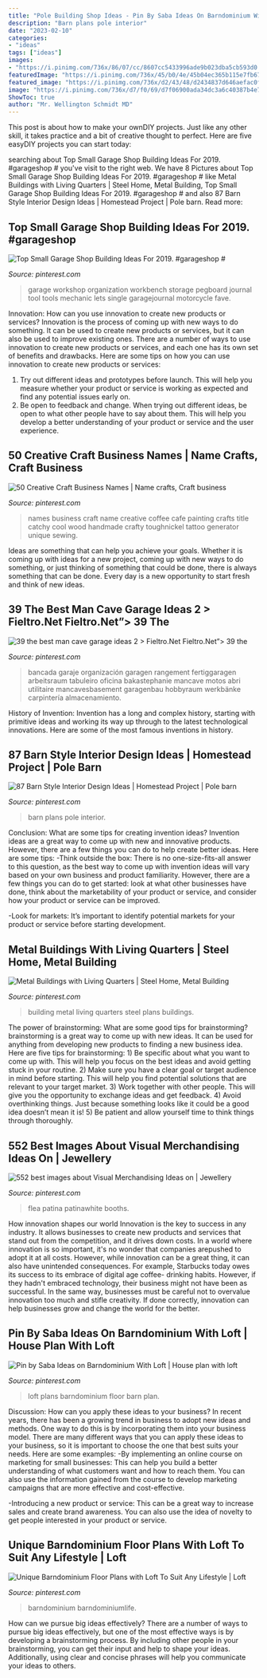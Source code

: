 ```yaml
---
title: "Pole Building Shop Ideas - Pin By Saba Ideas On Barndominium With Loft"
description: "Barn plans pole interior"
date: "2023-02-10"
categories:
- "ideas"
tags: ["ideas"]
images:
- "https://i.pinimg.com/736x/86/07/cc/8607cc5433996ade9b023dba5cb593d0.jpg"
featuredImage: "https://i.pinimg.com/736x/45/b0/4e/45b04ec365b115e7fb6705522af85ceb.jpg?b=t"
featured_image: "https://i.pinimg.com/736x/d2/43/48/d2434837d646aefac0f427ea885951e0.jpg"
image: "https://i.pinimg.com/736x/d7/f0/69/d7f06900ada34dc3a6c40387b4e7ee6f.jpg"
ShowToc: true
author: "Mr. Wellington Schmidt MD"
---
```



This post is about how to make your ownDIY projects. Just like any other skill, it takes practice and a bit of creative thought to perfect. Here are five easyDIY projects you can start today: 

	

		
searching about Top Small Garage Shop Building Ideas For 2019. #garageshop # you've visit to the right web. We have 8 Pictures about Top Small Garage Shop Building Ideas For 2019. #garageshop # like Metal Buildings with Living Quarters | Steel Home, Metal Building, Top Small Garage Shop Building Ideas For 2019. #garageshop # and also 87 Barn Style Interior Design Ideas | Homestead Project | Pole barn. Read more:
		
    
## Top Small Garage Shop Building Ideas For 2019. #garageshop #

<img loading=lazy src="https://i.pinimg.com/736x/d2/43/48/d2434837d646aefac0f427ea885951e0.jpg" onerror="this.onerror=null;this.src='https://tse3.mm.bing.net/th?id=OIP.f-M1-XNpeiYIGl26y2gxyQHaJ7&amp;pid=15.1';" alt="Top Small Garage Shop Building Ideas For 2019. #garageshop #">

_Source: pinterest.com_

>garage workshop organization workbench storage pegboard journal tool tools mechanic lets single garagejournal motorcycle fave. 

	

Innovation: How can you use innovation to create new products or services?
Innovation is the process of coming up with new ways to do something. It can be used to create new products or services, but it can also be used to improve existing ones. There are a number of ways to use innovation to create new products or services, and each one has its own set of benefits and drawbacks. Here are some tips on how you can use innovation to create new products or services: 
1. Try out different ideas and prototypes before launch. This will help you measure whether your product or service is working as expected and find any potential issues early on. 
2. Be open to feedback and change. When trying out different ideas, be open to what other people have to say about them. This will help you develop a better understanding of your product or service and the user experience. 

    
## 50 Creative Craft Business Names | Name Crafts, Craft Business

<img loading=lazy src="https://i.pinimg.com/736x/8e/6a/a2/8e6aa275fd83eb130f7c608148c4f4df.jpg" onerror="this.onerror=null;this.src='https://tse3.mm.bing.net/th?id=OIP.oRGfc4NsmOb1AxWi6PVFMQHaJ3&amp;pid=15.1';" alt="50 Creative Craft Business Names | Name crafts, Craft business">

_Source: pinterest.com_

>names business craft name creative coffee cafe painting crafts title catchy cool wood handmade crafty toughnickel tattoo generator unique sewing. 

	

Ideas are something that can help you achieve your goals. Whether it is coming up with ideas for a new project, coming up with new ways to do something, or just thinking of something that could be done, there is always something that can be done. Every day is a new opportunity to start fresh and think of new ideas.

    
## 39 The Best Man Cave Garage Ideas 2 &gt; Fieltro.Net Fieltro.Net”&gt; 39 The

<img loading=lazy src="https://i.pinimg.com/736x/62/3b/24/623b240b1fc69a2b20005dae1d70c451.jpg" onerror="this.onerror=null;this.src='https://tse4.mm.bing.net/th?id=OIP.mnCste-3MSkUYb5fouyTewHaJ4&amp;pid=15.1';" alt="39 the best man cave garage ideas 2 &gt; Fieltro.Net Fieltro.Net”&gt; 39 the">

_Source: pinterest.com_

>bancada garaje organización garagen rangement fertiggaragen arbeitsraum tabuleiro oficina bakastephanie mancave motos abri utilitaire mancavesbasement garagenbau hobbyraum werkbänke carpintería almacenamiento. 

	

History of Invention:
Invention has a long and complex history, starting with primitive ideas and working its way up through to the latest technological innovations. Here are some of the most famous inventions in history.

    
## 87 Barn Style Interior Design Ideas | Homestead Project | Pole Barn

<img loading=lazy src="https://i.pinimg.com/736x/75/d5/39/75d53990b1c16053422cb6b858704ac1--barn-loft-dream-barn.jpg?b=t" onerror="this.onerror=null;this.src='https://tse3.mm.bing.net/th?id=OIP.jC0jEmBWaWnLqAtmkgpThgHaJ3&amp;pid=15.1';" alt="87 Barn Style Interior Design Ideas | Homestead Project | Pole barn">

_Source: pinterest.com_

>barn plans pole interior. 

	

Conclusion: What are some tips for creating invention ideas?
Invention ideas are a great way to come up with new and innovative products. However, there are a few things you can do to help create better ideas. Here are some tips:
-Think outside the box: There is no one-size-fits-all answer to this question, as the best way to come up with invention ideas will vary based on your own business and product familiarity. However, there are a few things you can do to get started: look at what other businesses have done, think about the marketability of your product or service, and consider how your product or service can be improved.

-Look for markets: It’s important to identify potential markets for your product or service before starting development.

    
## Metal Buildings With Living Quarters | Steel Home, Metal Building

<img loading=lazy src="https://i.pinimg.com/736x/45/b0/4e/45b04ec365b115e7fb6705522af85ceb.jpg?b=t" onerror="this.onerror=null;this.src='https://tse1.mm.bing.net/th?id=OIP.XfX_gU_5oowij9JBTew9OwHaJ3&amp;pid=15.1';" alt="Metal Buildings with Living Quarters | Steel Home, Metal Building">

_Source: pinterest.com_

>building metal living quarters steel plans buildings. 

	

The power of brainstorming: What are some good tips for brainstorming?
brainstorming is a great way to come up with new ideas. It can be used for anything from developing new products to finding a new business idea. Here are five tips for brainstorming: 1) Be specific about what you want to come up with. This will help you focus on the best ideas and avoid getting stuck in your routine. 2) Make sure you have a clear goal or target audience in mind before starting. This will help you find potential solutions that are relevant to your target market. 3) Work together with other people. This will give you the opportunity to exchange ideas and get feedback. 4) Avoid overthinking things. Just because something looks like it could be a good idea doesn’t mean it is! 5) Be patient and allow yourself time to think things through thoroughly.

    
## 552 Best Images About Visual Merchandising Ideas On | Jewellery

<img loading=lazy src="https://i.pinimg.com/736x/d7/f0/69/d7f06900ada34dc3a6c40387b4e7ee6f.jpg" onerror="this.onerror=null;this.src='https://tse1.mm.bing.net/th?id=OIP.5jsgPS9PtJHl1DxNQZF3owHaJ3&amp;pid=15.1';" alt="552 best images about Visual Merchandising Ideas on | Jewellery">

_Source: pinterest.com_

>flea patina patinawhite booths. 

	

How innovation shapes our world
Innovation is the key to success in any industry. It allows businesses to create new products and services that stand out from the competition, and it drives down costs. In a world where innovation is so important, it's no wonder that companies arepushed to adopt it at all costs. However, while innovation can be a great thing, it can also have unintended consequences. For example, Starbucks today owes its success to its embrace of digital age coffee- drinking habits. However, if they hadn't embraced technology, their business might not have been as successful. In the same way, businesses must be careful not to overvalue innovation too much and stifle creativity. If done correctly, innovation can help businesses grow and change the world for the better.

    
## Pin By Saba Ideas On Barndominium With Loft | House Plan With Loft

<img loading=lazy src="https://i.pinimg.com/736x/86/07/cc/8607cc5433996ade9b023dba5cb593d0.jpg" onerror="this.onerror=null;this.src='https://tse4.mm.bing.net/th?id=OIP.qFA0dWoZQptUGTyWmrnzUAHaLG&amp;pid=15.1';" alt="Pin by Saba Ideas on Barndominium With Loft | House plan with loft">

_Source: pinterest.com_

>loft plans barndominium floor barn plan. 

	

Discussion: How can you apply these ideas to your business?
In recent years, there has been a growing trend in business to adopt new ideas and methods. One way to do this is by incorporating them into your business model. There are many different ways that you can apply these ideas to your business, so it is important to choose the one that best suits your needs. Here are some examples: 
-By implementing an online course on marketing for small businesses: This can help you build a better understanding of what customers want and how to reach them. You can also use the information gained from the course to develop marketing campaigns that are more effective and cost-effective. 

-Introducing a new product or service: This can be a great way to increase sales and create brand awareness. You can also use the idea of novelty to get people interested in your product or service.

    
## Unique Barndominium Floor Plans With Loft To Suit Any Lifestyle | Loft

<img loading=lazy src="https://i.pinimg.com/736x/17/e6/32/17e63234d9878022dfd81ef36c374400.jpg" onerror="this.onerror=null;this.src='https://tse2.mm.bing.net/th?id=OIP.4lZ4tbDEK_rvnI5m4lSumQHaJ4&amp;pid=15.1';" alt="Unique Barndominium Floor Plans with Loft To Suit Any Lifestyle | Loft">

_Source: pinterest.com_

>barndominium barndominiumlife. 

	

How can we pursue big ideas effectively?
There are a number of ways to pursue big ideas effectively, but one of the most effective ways is by developing a brainstorming process. By including other people in your brainstorming, you can get their input and help to shape your ideas. Additionally, using clear and concise phrases will help you communicate your ideas to others.

